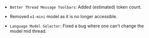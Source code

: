 <items-block data-variant="new">

- `Better Thread Message Toolbars`: Added (estimated) token count.

</items-block>

<items-block data-variant="change">

- Removed `o1-mini` model as it is no longer accessible.

</items-block>

<items-block data-variant="bug-fix">

- `Language Model Selector`: Fixed a bug where one can't change the model mid thread.

</items-block>
